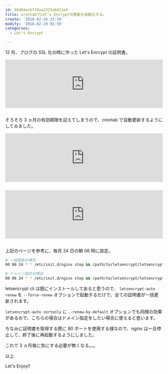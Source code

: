 ```yaml
---
id: 56d04ecbf7daa2325ab411e4
title: crontabでLet's Encryptの更新を自動化する。
create: '2016-02-26 23:59'
modify: '2016-02-29 01:59'
categories:
  - Let's Encrypt

---
```


12 月、ブログの SSL 化の時に作った Let's Encrypt の証明書。

<iframe class="bookmarklet hatena-embed" src="https://hatenablog-parts.com/embed?url=https%3A%2F%2Fblog.yug1224.com%2Farchives%2F5669bbbcb44398faccc1d1d9" title="ブログをLet's EncryptでHTTP/2対応する。 - YuG1224 blog" style="border:none;display:block;margin:0 0 1.7rem;overflow:hidden;height:155px;width:100%;max-width:100%;"><a href="https://blog.yug1224.com/archives/5669bbbcb44398faccc1d1d9" target="_blank">ブログをLet's EncryptでHTTP/2対応する。 - YuG1224 blog</a></iframe>

そろそろ 3 ヵ月の有効期限を迎えてしまうので、crontab で自動更新するようにしてみました。

<!-- more -->

<iframe class="bookmarklet hatena-embed" src="https://hatenablog-parts.com/embed?url=https%3A%2F%2Fcommunity.letsencrypt.org%2Ft%2Fhow-to-automatically-renew-certificates%2F4393" title="How to automatically renew certificates? - Client - Let's Encrypt Community Support" style="border:none;display:block;margin:0 0 1.7rem;overflow:hidden;height:155px;width:100%;max-width:100%;"><a href="https://community.letsencrypt.org/t/how-to-automatically-renew-certificates/4393" target="_blank">How to automatically renew certificates? - Client - Let's Encrypt Community Support</a></iframe>

<iframe class="bookmarklet hatena-embed" src="https://hatenablog-parts.com/embed?url=http%3A%2F%2Fletsencrypt.readthedocs.org%2Fen%2Flatest%2Fusing.html" title="User Guide — Let's Encrypt 0.5.0.dev0 documentation" style="border:none;display:block;margin:0 0 1.7rem;overflow:hidden;height:155px;width:100%;max-width:100%;"><a href="http://letsencrypt.readthedocs.org/en/latest/using.html#renewal" target="_blank">User Guide — Let's Encrypt 0.5.0.dev0 documentation</a></iframe>

上記のページを参考に、毎月 24 日の朝 06 時に設定。

```sh
# 一括更新の場合
00 06 24 * * /etc/init.d/nginx stop && /path/to/letsencrypt/letsencrypt-auto renew --force-renew && /etc/init.d/nginx start

# ドメイン指定の場合
00 06 24 * * /etc/init.d/nginx stop && /path/to/letsencrypt/letsencrypt-auto certonly --standalone -d foo.com -d bar.com --renew-by-default && /etc/init.d/nginx start
```

letsencrypt cli は既にインストールしてあると思うので、 `letsencrypt-auto renew` を `--force-renew` オプションで起動するだけで、全ての証明書が一括更新されます。

`letsencrypt-auto certonly` に `--renew-by-default` オプションでも同様の効果があるので、こちらの場合はドメイン指定をしたい場合に使えると思います。

ちなみに証明書を取得する際に 80 ポートを使用する様なので、nginx は一旦停止して、終了後に再起動するようにしました。

これで 3 ヵ月毎に気にする必要が無くなる。。。

以上

Let's Enjoy!!
